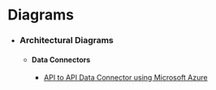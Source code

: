 # Diagrams

- ### Architectural Diagrams
  - #### Data Connectors
    - [API to API Data Connector using Microsoft Azure](/src/data-connectors/api-to-api/api-to-api-connector.md)
